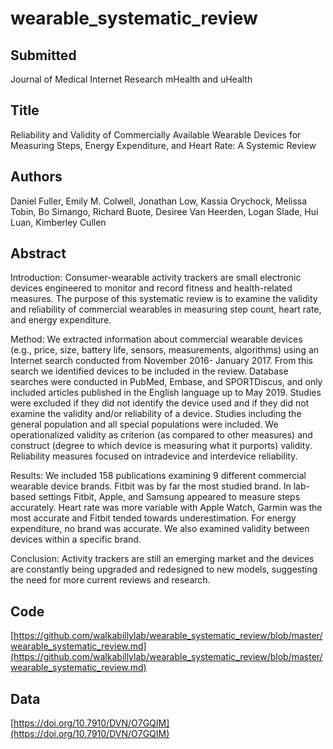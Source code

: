 # wearable_systematic_review

## Submitted
Journal of Medical Internet Research mHealth and uHealth

## Title 
Reliability and Validity of Commercially Available Wearable Devices for Measuring Steps, Energy Expenditure, and Heart Rate: A Systemic Review 
     
## Authors
Daniel Fuller, Emily M. Colwell, Jonathan Low, Kassia Orychock, Melissa Tobin, Bo Simango, Richard Buote, Desiree Van Heerden, Logan Slade, Hui Luan, Kimberley Cullen

## Abstract
Introduction: Consumer-wearable activity trackers are small electronic devices engineered to monitor and record fitness and health-related measures. The purpose of this systematic review is to examine the validity and reliability of commercial wearables in measuring step count, heart rate, and energy expenditure. 

Method: We extracted information about commercial wearable devices (e.g., price, size, battery life, sensors, measurements, algorithms) using an Internet search conducted from November 2016- January 2017. From this search we identified devices to be included in the review. Database searches were conducted in PubMed, Embase, and SPORTDiscus, and only included articles published in the English language up to May 2019. Studies were excluded if they did not identify the device used and if they did not examine the validity and/or reliability of a device. Studies including the general population and all special populations were included. We operationalized validity as criterion (as compared to other measures) and construct (degree to which device is measuring what it purports) validity. Reliability measures focused on intradevice and interdevice reliability. 

Results: We included 158 publications examining 9 different commercial wearable device brands. Fitbit was by far the most studied brand. In lab-based settings Fitbit, Apple, and Samsung appeared to measure steps accurately. Heart rate was more variable with Apple Watch, Garmin was the most accurate and Fitbit tended towards underestimation. For energy expenditure, no brand was accurate. We also examined validity between devices within a specific brand.

Conclusion: Activity trackers are still an emerging market and the devices are constantly being upgraded and redesigned to new models, suggesting the need for more current reviews and research. 

## Code
[https://github.com/walkabillylab/wearable_systematic_review/blob/master/wearable_systematic_review.md](https://github.com/walkabillylab/wearable_systematic_review/blob/master/wearable_systematic_review.md)

## Data
[https://doi.org/10.7910/DVN/O7GQIM](https://doi.org/10.7910/DVN/O7GQIM)
